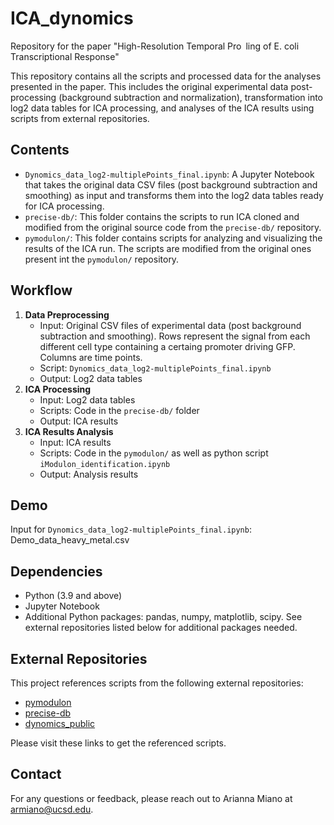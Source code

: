 # ICA_dynomics
Repository for the paper "High-Resolution Temporal Pro ling of E. coli Transcriptional Response"


This repository contains all the scripts and processed data for the analyses presented in the paper. This includes the original experimental data post-processing (background subtraction and normalization), transformation into log2 data tables for ICA processing, and analyses of the ICA results using scripts from external repositories.

## Contents

- `Dynomics_data_log2-multiplePoints_final.ipynb`: A Jupyter Notebook that takes the original data CSV files (post background subtraction and smoothing) as input and transforms them into the log2 data tables ready for ICA processing.
- `precise-db/`: This folder contains the scripts to run ICA cloned and modified from the original source code from the `precise-db/` repository.
- `pymodulon/`: This folder contains scripts for analyzing and visualizing the results of the ICA run. The scripts are modified from the original ones present int the `pymodulon/` repository.

## Workflow

1. **Data Preprocessing**
   - Input: Original CSV files of experimental data (post background subtraction and smoothing). Rows represent the signal from each different cell type containing a certaing promoter driving GFP. Columns are time points. 
   - Script: `Dynomics_data_log2-multiplePoints_final.ipynb`
   - Output: Log2 data tables
2. **ICA Processing**
   - Input: Log2 data tables
   - Scripts: Code in the `precise-db/` folder
   - Output: ICA results
3. **ICA Results Analysis**
   - Input: ICA results
   - Scripts: Code in the `pymodulon/` as well as python script `iModulon_identification.ipynb`
   - Output: Analysis results
  
## Demo

Input for `Dynomics_data_log2-multiplePoints_final.ipynb`: Demo_data_heavy_metal.csv

## Dependencies

- Python (3.9 and above)
- Jupyter Notebook
- Additional Python packages: pandas, numpy, matplotlib, scipy. See external repositories listed below for additional packages needed. 

## External Repositories

This project references scripts from the following external repositories:

- [pymodulon](https://github.com/SBRG/pymodulon/)
- [precise-db](https://github.com/SBRG/precise-db/)
- [dynomics_public](https://github.com/GarrettCGraham/dynomics_public)

Please visit these links to get the referenced scripts.


## Contact

For any questions or feedback, please reach out to Arianna Miano at armiano@ucsd.edu.

